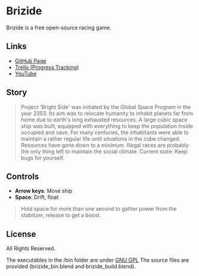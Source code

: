 # Brizide

Brizide is a free open-source racing game.

## Links

+ [GitHub Page](http://yethiel.github.io/BriZide)
+ [Trello (Progress Tracking)](https://trello.com/b/rlifnl3U/brizide)
+ [YouTube](https://www.youtube.com/playlist?list=PLIkM0Lr0_PBD2wVuWs1Waj-bJKDU-VqQ9)

## Story

> Project 'Bright Side' was initiated by the Global Space Program in the year 2353. Its aim was to relocate humanity to inhabit planets far from home due to earth's long exhausted resources. A large cubic space ship was built, equipped with everything to keep the population inside occupied and save. For many centuries, the inhabitants were able to maintain a rather regular life until situations in the cube changed. Resources have gone down to a minimum. Illegal races are probably the only thing left to maintain the social climate.
Current state: Keep bugs for yourself.

## Controls
+ **Arrow keys**: Move ship
+ **Space**: Drift, float
> Hold space for more than one second to gather power from the stabilizer, release to get a boost.

## License
All Rights Reserved.

The executables in the /bin folder are under [GNU GPL](https://www.blender.org/manual/en/game_engine/licensing.html)
The source files are provided (brizide_bin.blend and brizide_build.blend).
